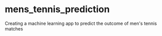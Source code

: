 # mens_tennis_prediction
Creating a machine learning app to predict the outcome of men's tennis matches
